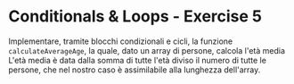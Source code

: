 # Conditionals & Loops - Exercise 5
Implementare, tramite blocchi condizionali e cicli, la funzione `calculateAverageAge`, la quale, dato un array di persone, calcola l'età media
L'età media è data dalla somma di tutte l'età diviso il numero di tutte le persone, che nel nostro caso è assimilabile alla lunghezza dell'array.